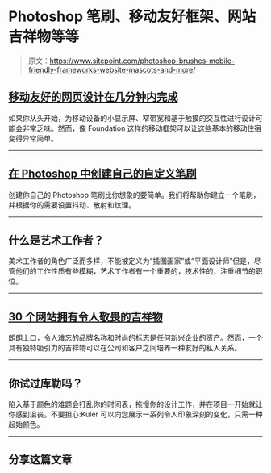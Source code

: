 # Photoshop 笔刷、移动友好框架、网站吉祥物等等

> 原文：<https://www.sitepoint.com/photoshop-brushes-mobile-friendly-frameworks-website-mascots-and-more/>

## [移动友好的网页设计在几分钟内完成](https://www.sitepoint.com/making-your-web-design-mobile-friendly-in-minutes-with-foundation/)

如果你从头开始，为移动设备的小显示屏、窄带宽和基于触摸的交互性进行设计可能会非常乏味。然而，像 Foundation 这样的移动框架可以让这些基本的移动住宿变得异常简单。

* * *

## [在 Photoshop 中创建自己的自定义笔刷](https://www.sitepoint.com/create-your-own-custom-brushes-in-photoshop/)

创建你自己的 Photoshop 笔刷比你想象的要简单。我们将帮助你建立一个笔刷，并根据你的需要设置抖动、散射和纹理。

* * *

## 什么是艺术工作者？

美术工作者的角色广泛而多样，不能被定义为“插图画家”或“平面设计师”但是，尽管他们的工作性质有些模糊，艺术工作者有一个重要的，技术性的，注重细节的职位。

* * *

## [30 个网站拥有令人敬畏的吉祥物](https://www.sitepoint.com/30-websites-with-awesome-mascots/)

朗朗上口，令人难忘的品牌名称和时尚的标志是任何新兴企业的资产。然而，一个具有独特吸引力的吉祥物可以在公司和客户之间培养一种友好的私人关系。

* * *

## 你试过库勒吗？

陷入基于颜色的难题会打乱你的时间表，拖慢你的设计工作，并在项目一开始就让你感到沮丧。不要担心:Kuler 可以向您展示一系列令人印象深刻的变化，只需一种起始颜色。

* * *

## 分享这篇文章